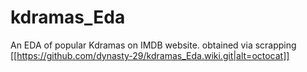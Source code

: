 # kdramas_Eda
An EDA of popular Kdramas on IMDB website. obtained via scrapping
[[https://github.com/dynasty-29/kdramas_Eda.wiki.git|alt=octocat]]
